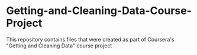 # Getting-and-Cleaning-Data-Course-Project
This repository contains files that were created as part of Coursera's "Getting and Cleaning Data" course project
